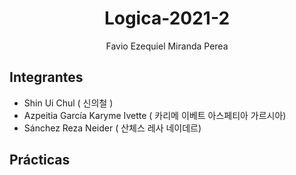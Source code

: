 <div align="center">
 
# Logica-2021-2

Favio Ezequiel Miranda Perea

</div>
 
 ## Integrantes 
 
 - Shin Ui Chul                   ( 신의철 )
 - Azpeitia García Karyme Ivette  ( 카리메 이베트 아스페티아 가르시아)
 - Sánchez Reza Neider            ( 산체스 레사 네이데르)

## Prácticas

